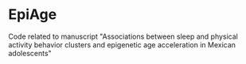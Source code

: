 # EpiAge
Code related to manuscript "Associations between sleep and physical activity behavior clusters and epigenetic age acceleration in Mexican adolescents"
